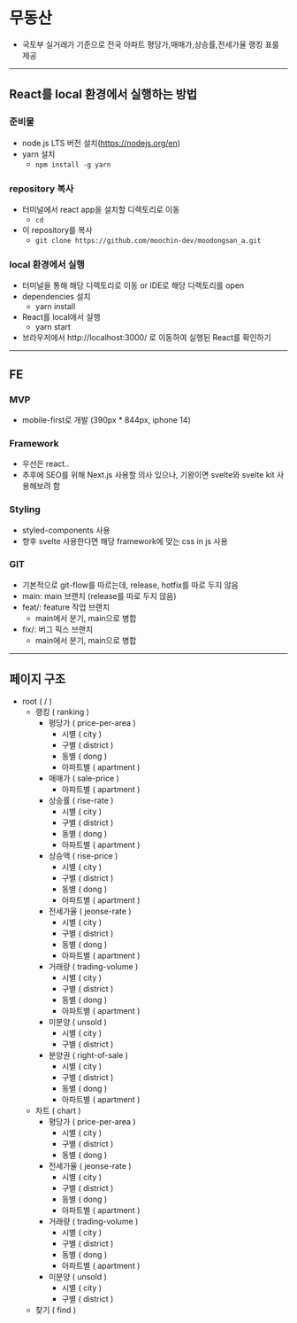 # 무동산
- 국토부 실거래가 기준으로 전국 아파트 평당가,매매가,상승률,전세가율 랭킹 표를 제공
---
## React를 local 환경에서 실행하는 방법
### 준비물
- node.js LTS 버전 설치(https://nodejs.org/en)
- yarn 설치
  - `npm install -g yarn`
### repository 복사
- 터미널에서 react app을 설치할 디렉토리로 이동
  - `cd`
- 이 repository를 복사
  - `git clone https://github.com/moochin-dev/moodongsan_a.git`
### local 환경에서 실행
- 터미널을 통해 해당 디렉토리로 이동 or IDE로 해당 디렉토리를 open
- dependencies 설치
  - yarn install
- React를 local에서 실행
  - yarn start
- 브라우저에서 http://localhost:3000/ 로 이동하여 실행된 React를 확인하기
---
## FE
### MVP
- mobile-first로 개발 (390px * 844px, iphone 14)
### Framework
- 우선은 react..
- 추후에 SEO를 위해 Next.js 사용할 의사 있으나, 기왕이면 svelte와 svelte kit 사용해보려 함
### Styling
- styled-components 사용
- 향후 svelte 사용한다면 해당 framework에 맞는 css in js 사용
### GIT
- 기본적으로 git-flow를 따르는데, release, hotfix를 따로 두지 않음
- main: main 브랜치 (release를 따로 두지 않음)
- feat/: feature 작업 브랜치
  - main에서 분기, main으로 병합
- fix/: 버그 픽스 브랜치
  - main에서 분기, main으로 병합
---
## 페이지 구조
- root ( / )
  - 랭킹 ( ranking )
      - 평당가 ( price-per-area )
          - 시별 ( city )
          - 구별 ( district )
          - 동별 ( dong )
          - 아파트별 ( apartment )
      - 매매가 ( sale-price )
          - 아파트별 ( apartment )
      - 상승률 ( rise-rate )
          - 시별 ( city )
          - 구별 ( district )
          - 동별 ( dong )
          - 아파트별 ( apartment )
      - 상승액 ( rise-price )
          - 시별 ( city )
          - 구별 ( district )
          - 동별 ( dong )
          - 아파트별 ( apartment )
      - 전세가율 ( jeonse-rate )
          - 시별 ( city )
          - 구별 ( district )
          - 동별 ( dong )
          - 아파트별 ( apartment )
      - 거래량 ( trading-volume )
          - 시별 ( city )
          - 구별 ( district )
          - 동별 ( dong )
          - 아파트별 ( apartment )
      - 미분양 ( unsold )
          - 시별 ( city )
          - 구별 ( district )
      - 분양권 ( right-of-sale )
          - 시별 ( city )
          - 구별 ( district )
          - 동별 ( dong )
          - 아파트별 ( apartment )
  - 차트 ( chart )
      - 평당가 ( price-per-area )
          - 시별 ( city )
          - 구별 ( district )
          - 동별 ( dong )
      - 전세가율 ( jeonse-rate )
          - 시별 ( city )
          - 구별 ( district )
          - 동별 ( dong )
          - 아파트별 ( apartment )
      - 거래량 ( trading-volume )
          - 시별 ( city )
          - 구별 ( district )
          - 동별 ( dong )
          - 아파트별 ( apartment )
      - 미분양 ( unsold )
          - 시별 ( city )
          - 구별 ( district )
  - 찾기 ( find )
